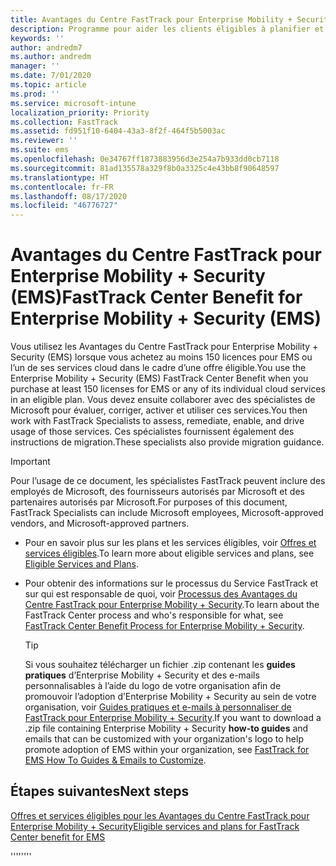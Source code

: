 ```yaml
---
title: Avantages du Centre FastTrack pour Enterprise Mobility + Security (EMS)
description: Programme pour aider les clients éligibles à planifier et déployer Intune et Azure Active Directory Premium
keywords: ''
author: andredm7
ms.author: andredm
manager: ''
ms.date: 7/01/2020
ms.topic: article
ms.prod: ''
ms.service: microsoft-intune
localization_priority: Priority
ms.collection: FastTrack
ms.assetid: fd951f10-6404-43a3-8f2f-464f5b5003ac
ms.reviewer: ''
ms.suite: ems
ms.openlocfilehash: 0e34767ff1873883956d3e254a7b933dd0cb7118
ms.sourcegitcommit: 81ad135578a329f8b0a3325c4e43bb8f90648597
ms.translationtype: HT
ms.contentlocale: fr-FR
ms.lasthandoff: 08/17/2020
ms.locfileid: "46776727"
---
```

# <a name="fasttrack-center-benefit-for-enterprise-mobility--security-ems"></a><span data-ttu-id="31722-103">Avantages du Centre FastTrack pour Enterprise Mobility + Security (EMS)</span><span class="sxs-lookup"><span data-stu-id="31722-103">FastTrack Center Benefit for Enterprise Mobility + Security (EMS)</span></span>

<span data-ttu-id="31722-104">Vous utilisez les Avantages du Centre FastTrack pour Enterprise Mobility + Security (EMS) lorsque vous achetez au moins 150 licences pour EMS ou l’un de ses services cloud dans le cadre d’une offre éligible.</span><span class="sxs-lookup"><span data-stu-id="31722-104">You use the Enterprise Mobility + Security (EMS) FastTrack Center Benefit when you purchase at least 150 licenses for EMS or any of its individual cloud services in an eligible plan.</span></span> <span data-ttu-id="31722-105">Vous devez ensuite collaborer avec des spécialistes de Microsoft pour évaluer, corriger, activer et utiliser ces services.</span><span class="sxs-lookup"><span data-stu-id="31722-105">You then work with FastTrack Specialists to assess, remediate, enable, and drive usage of those services.</span></span> <span data-ttu-id="31722-106">Ces spécialistes fournissent également des instructions de migration.</span><span class="sxs-lookup"><span data-stu-id="31722-106">These specialists also provide migration guidance.</span></span> 

> [!IMPORTANT]
> <span data-ttu-id="31722-107">Pour l’usage de ce document, les spécialistes FastTrack peuvent inclure des employés de Microsoft, des fournisseurs autorisés par Microsoft et des partenaires autorisés par Microsoft.</span><span class="sxs-lookup"><span data-stu-id="31722-107">For purposes of this document, FastTrack Specialists can include Microsoft employees, Microsoft-approved vendors, and Microsoft-approved partners.</span></span>

- <span data-ttu-id="31722-108">Pour en savoir plus sur les plans et les services éligibles, voir [Offres et services éligibles](M365-eligible-services-and-plans-prior.md).</span><span class="sxs-lookup"><span data-stu-id="31722-108">To learn more about eligible services and plans, see [Eligible Services and Plans](M365-eligible-services-and-plans-prior.md).</span></span>

- <span data-ttu-id="31722-109">Pour obtenir des informations sur le processus du Service FastTrack et sur qui est responsable de quoi, voir [Processus des Avantages du Centre FastTrack pour Enterprise Mobility + Security](EMS-fasttrack-process.md).</span><span class="sxs-lookup"><span data-stu-id="31722-109">To learn about the FastTrack Center process and who's responsible for what, see [FastTrack Center Benefit Process for Enterprise Mobility + Security](EMS-fasttrack-process.md).</span></span>

    > [!TIP]
    > <span data-ttu-id="31722-110">Si vous souhaitez télécharger un fichier .zip contenant les **guides pratiques** d’Enterprise Mobility + Security et des e-mails personnalisables à l’aide du logo de votre organisation afin de promouvoir l’adoption d’Enterprise Mobility + Security au sein de votre organisation, voir [Guides pratiques et e-mails à personnaliser de FastTrack pour Enterprise Mobility + Security](https://gallery.technet.microsoft.com/FastTrack-for-EMS-How-To-f170da4c).</span><span class="sxs-lookup"><span data-stu-id="31722-110">If you want to download a .zip file containing Enterprise Mobility + Security **how-to guides** and emails that can be customized with your organization's logo to help promote adoption of EMS within your organization, see [FastTrack for EMS How To Guides & Emails to Customize](https://gallery.technet.microsoft.com/FastTrack-for-EMS-How-To-f170da4c).</span></span>

## <a name="next-steps"></a><span data-ttu-id="31722-111">Étapes suivantes</span><span class="sxs-lookup"><span data-stu-id="31722-111">Next steps</span></span>

[<span data-ttu-id="31722-112">Offres et services éligibles pour les Avantages du Centre FastTrack pour Enterprise Mobility + Security</span><span class="sxs-lookup"><span data-stu-id="31722-112">Eligible services and plans for FastTrack Center benefit for EMS</span></span>](M365-eligible-services-and-plans.md)

<span data-ttu-id="31722-113">''''</span><span class="sxs-lookup"><span data-stu-id="31722-113">''''</span></span>